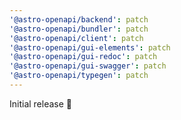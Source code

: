 ```yaml
---
'@astro-openapi/backend': patch
'@astro-openapi/bundler': patch
'@astro-openapi/client': patch
'@astro-openapi/gui-elements': patch
'@astro-openapi/gui-redoc': patch
'@astro-openapi/gui-swagger': patch
'@astro-openapi/typegen': patch
---
```


Initial release 🎊
